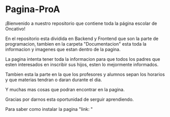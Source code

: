 # Pagina-ProA
¡Bienvenido a nuestro repositorio que contiene toda la página escolar de Oncativo! 

En el repositorio esta dividida en Backend y Frontend que son la parte de programacion, tambien en la carpeta "Documentacion" esta toda la informacion y imagenes que estan dentro de la pagina. 

La pagina intenta tener toda la informacion para que todos los padres que esten interesados en inscribir sus hijos, esten lo mejormente informados.

Tambien esta la parte en la que los profesores y alumnos sepan los horarios y que materias tendran o daran durante el dia. 

Y muchas mas cosas que podran encontrar en la pagina.

Gracias por darnos esta oportunidad de serguir aprendiendo.

Para saber como instalar la pagina "link:   "
